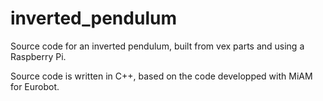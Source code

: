 # inverted_pendulum

Source code for an inverted pendulum, built from vex parts and using a Raspberry Pi.

Source code is written in C++, based on the code developped with MiAM for Eurobot.
